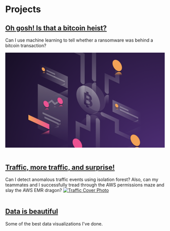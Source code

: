 # Projects
   
## [Oh gosh! Is that a bitcoin heist?](/project/bitcoin-heist)
Can I use machine learning to tell whether a ransomware was behind a bitcoin transaction?   

[![Bitcoin Heist Cover Photo](images/bitcoin/cover.jpg)](/project/bitcoin-heist)
<br /><br />

## [Traffic, more traffic, and surprise!](/project/traffic/pyspark_traffic_anomaly)
Can I detect anomalous traffic events using isolation forest? Also, can my teammates and I successfully tread through the AWS permissions maze and slay the AWS EMR dragon? 
[![Traffic Cover Photo](images/traffic/cover.jpg)](/project/traffic/pyspark_traffic_anomaly)
<br /><br />

## [Data is beautiful](/project/data-viz/data-viz)
Some of the best data visualizations I've done.
